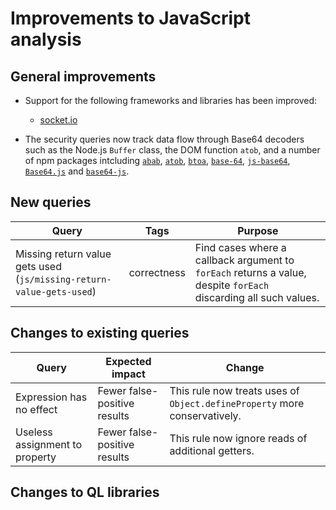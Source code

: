 # Improvements to JavaScript analysis

## General improvements

* Support for the following frameworks and libraries has been improved:
  - [socket.io](http://socket.io)

* The security queries now track data flow through Base64 decoders such as the Node.js `Buffer` class, the DOM function `atob`, and a number of npm packages intcluding [`abab`](https://www.npmjs.com/package/abab), [`atob`](https://www.npmjs.com/package/atob), [`btoa`](https://www.npmjs.com/package/btoa), [`base-64`](https://www.npmjs.com/package/base-64), [`js-base64`](https://www.npmjs.com/package/js-base64), [`Base64.js`](https://www.npmjs.com/package/Base64) and [`base64-js`](https://www.npmjs.com/package/base64-js).


## New queries

| **Query**                                     | **Tags**                                             | **Purpose**                                                                                                                                                                 |
|-----------------------------------------------|------------------------------------------------------|-----------------------------------------------------------------------------------------------------------------------------------------------------------------------------|
| Missing return value gets used (`js/missing-return-value-gets-used`) | correctness | Find cases where a callback argument to `forEach` returns a value, despite `forEach` discarding all such values. |

## Changes to existing queries

| **Query**                      | **Expected impact**          | **Change**                                                                |
|--------------------------------|------------------------------|---------------------------------------------------------------------------|
| Expression has no effect       | Fewer false-positive results | This rule now treats uses of `Object.defineProperty` more conservatively. |
| Useless assignment to property | Fewer false-positive results | This rule now ignore reads of additional getters. |

## Changes to QL libraries
